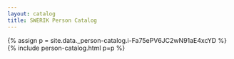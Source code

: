 ```yaml
---
layout: catalog
title: SWERIK Person Catalog
---
```

{% assign p = site.data._person-catalog.i-Fa75ePV6JC2wN91aE4xcYD %}
{% include person-catalog.html p=p %}


